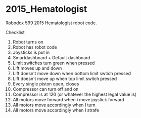 # 2015_Hematologist
Robodox 599 2015 Hematologist robot code.

Checklist
  1. Robot turns on
  2. Robot has robot code
  3. Joysticks is put in
  4. Smartdashboard + Default dashboard
  5. Limit switches turn green when pressed
  6. Lift moves up and down
  7. Lift doesn't move down when bottom limit swtich pressed
  8. Lift doesn't move up when top limit switch pressed
  9. Every single piston open, closes
  10. Compressor can turn off and on
  11. Compressor is at 120 (or whatever the highest legal value is)
  12. All motors move forward when i move joystick forward
  13. All motors move accordingly when I turn
  14. All motors move accordingly when I strafe
